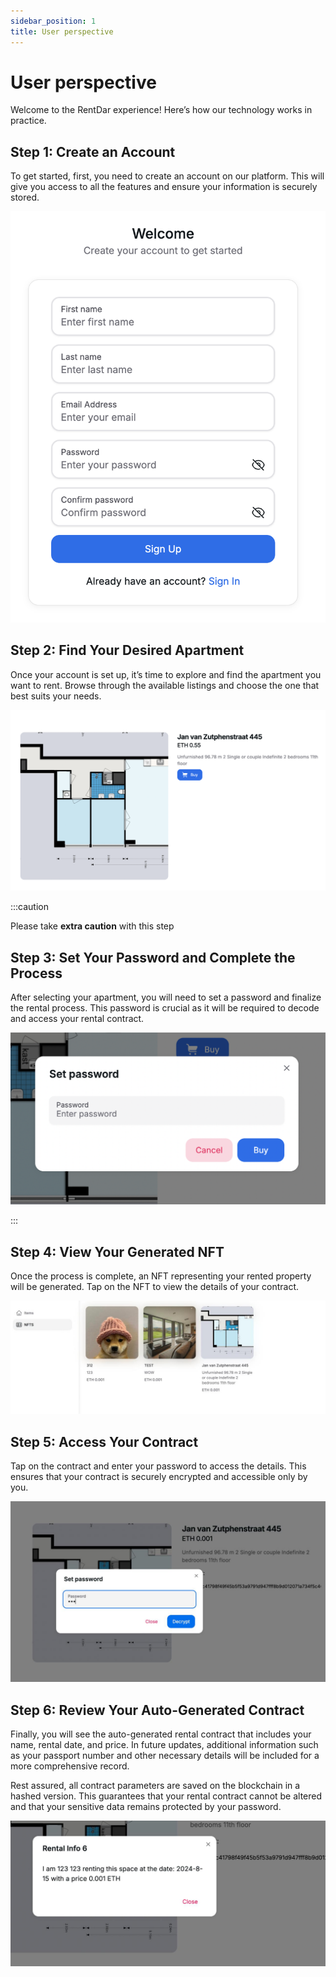 ```yaml
---
sidebar_position: 1
title: User perspective
---
```


# User perspective

Welcome to the RentDar experience! Here’s how our technology works in practice.

## Step 1: Create an Account

To get started, first, you need to create an account on our platform. This will give you access to all the features and ensure your information is securely stored.

![step1](../../static/img/user-perspective/step1.png)

## Step 2: Find Your Desired Apartment

Once your account is set up, it’s time to explore and find the apartment you want to rent. Browse through the available listings and choose the one that best suits your needs.

![step2](../../static/img/user-perspective/step2.png)

:::caution

Please take **extra caution** with this step
## Step 3: Set Your Password and Complete the Process

After selecting your apartment, you will need to set a password and finalize the rental process. This password is crucial as it will be required to decode and access your rental contract.

![step3](../../static/img/user-perspective/step3.png)

:::


## Step 4: View Your Generated NFT

Once the process is complete, an NFT representing your rented property will be generated. Tap on the NFT to view the details of your contract.

![step4](../../static/img/user-perspective/step4.png)

## Step 5: Access Your Contract

Tap on the contract and enter your password to access the details. This ensures that your contract is securely encrypted and accessible only by you.

![step5](../../static/img/user-perspective/step5.png)

## Step 6: Review Your Auto-Generated Contract

Finally, you will see the auto-generated rental contract that includes your name, rental date, and price. In future updates, additional information such as your passport number and other necessary details will be included for a more comprehensive record.

Rest assured, all contract parameters are saved on the blockchain in a hashed version. This guarantees that your rental contract cannot be altered and that your sensitive data remains protected by your password.

![step6](../../static/img/user-perspective/step6.png)